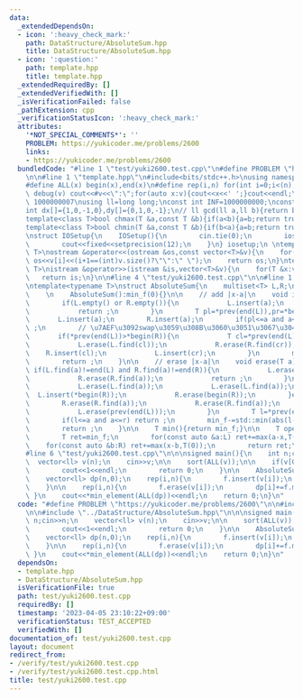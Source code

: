 ```yaml
---
data:
  _extendedDependsOn:
  - icon: ':heavy_check_mark:'
    path: DataStructure/AbsoluteSum.hpp
    title: DataStructure/AbsoluteSum.hpp
  - icon: ':question:'
    path: template.hpp
    title: template.hpp
  _extendedRequiredBy: []
  _extendedVerifiedWith: []
  _isVerificationFailed: false
  _pathExtension: cpp
  _verificationStatusIcon: ':heavy_check_mark:'
  attributes:
    '*NOT_SPECIAL_COMMENTS*': ''
    PROBLEM: https://yukicoder.me/problems/2600
    links:
    - https://yukicoder.me/problems/2600
  bundledCode: "#line 1 \"test/yuki2600.test.cpp\"\n#define PROBLEM \"https://yukicoder.me/problems/2600\"\
    \n\n#line 1 \"template.hpp\"\n#include<bits/stdc++.h>\nusing namespace std;\n\
    #define ALL(x) begin(x),end(x)\n#define rep(i,n) for(int i=0;i<(n);i++)\n#define\
    \ debug(v) cout<<#v<<\":\";for(auto x:v){cout<<x<<' ';}cout<<endl;\n#define mod\
    \ 1000000007\nusing ll=long long;\nconst int INF=1000000000;\nconst ll LINF=1001002003004005006ll;\n\
    int dx[]={1,0,-1,0},dy[]={0,1,0,-1};\n// ll gcd(ll a,ll b){return b?gcd(b,a%b):a;}\n\
    template<class T>bool chmax(T &a,const T &b){if(a<b){a=b;return true;}return false;}\n\
    template<class T>bool chmin(T &a,const T &b){if(b<a){a=b;return true;}return false;}\n\
    \nstruct IOSetup{\n    IOSetup(){\n        cin.tie(0);\n        ios::sync_with_stdio(0);\n\
    \        cout<<fixed<<setprecision(12);\n    }\n} iosetup;\n \ntemplate<typename\
    \ T>\nostream &operator<<(ostream &os,const vector<T>&v){\n    for(int i=0;i<(int)v.size();i++)\
    \ os<<v[i]<<(i+1==(int)v.size()?\"\":\" \");\n    return os;\n}\ntemplate<typename\
    \ T>\nistream &operator>>(istream &is,vector<T>&v){\n    for(T &x:v)is>>x;\n \
    \   return is;\n}\n\n#line 4 \"test/yuki2600.test.cpp\"\n\n#line 1 \"DataStructure/AbsoluteSum.hpp\"\
    \ntemplate<typename T>\nstruct AbsoluteSum{\n    multiset<T> L,R;\n    T min_f;\n\
    \    \n    AbsoluteSum():min_f(0){}\n\n    // add |x-a|\n    void insert(T a){\n\
    \        if(L.empty() or R.empty()){\n            L.insert(a);\n            R.insert(a);\n\
    \            return ;\n        }\n        T pl=*prev(end(L)),pr=*begin(R);\n \
    \       L.insert(a);\n        R.insert(a);\n        if(pl<=a and a<=pr) return\
    \ ;\n        // \u7AEF\u3092swap\u3059\u308B\u3060\u3051\u3067\u3044\u3044\n \
    \       if(*prev(end(L))>*begin(R)){\n            T cl=*prev(end(L)),cr=*begin(R);\n\
    \            L.erase(L.find(cl));\n            R.erase(R.find(cr));\n        \
    \    R.insert(cl);\n            L.insert(cr);\n        }\n        min_f+=std::min(abs(pl-a),abs(pr-a));\n\
    \        return ;\n    }\n\n    // erase |x-a|\n    void erase(T a){\n       \
    \ if(L.find(a)!=end(L) and R.find(a)!=end(R)){\n            L.erase(L.find(a));\n\
    \            R.erase(R.find(a));\n            return ;\n        }\n        if(L.find(a)!=end(L)){\n\
    \            L.erase(L.find(a));\n            L.erase(L.find(a));\n          \
    \  L.insert(*begin(R));\n            R.erase(begin(R));\n        }else{\n    \
    \        R.erase(R.find(a));\n            R.erase(R.find(a));\n            R.insert(*prev(end(L)));\n\
    \            L.erase(prev(end(L)));\n        }\n        T l=*prev(end(L)),r=*begin(R);\n\
    \        if(l<=a and a<=r) return ;\n        min_f-=std::min(abs(l-a),abs(r-a));\n\
    \        return ;\n    }\n\n    T min(){return min_f;}\n\n    T operator()(T x){\n\
    \        T ret=min_f;\n        for(const auto &a:L) ret+=max(a-x,T(0));\n    \
    \    for(const auto &b:R) ret+=max(x-b,T(0));\n        return ret;\n    }\n};\n\
    #line 6 \"test/yuki2600.test.cpp\"\n\n\nsigned main(){\n    int n;cin>>n;\n  \
    \  vector<ll> v(n);\n    cin>>v;\n\n    sort(ALL(v));\n\n    if(v[0]==v.back()){\n\
    \        cout<<1<<endl;\n        return 0;\n    }\n\n    AbsoluteSum<ll> f;\n\n\
    \    vector<ll> dp(n,0);\n    rep(i,n){\n        f.insert(v[i]);\n        dp[i]=f.min();\n\
    \    }\n\n    rep(i,n){\n        f.erase(v[i]);\n        dp[i]+=f.min();\n   \
    \ }\n    cout<<*min_element(ALL(dp))<<endl;\n    return 0;\n}\n"
  code: "#define PROBLEM \"https://yukicoder.me/problems/2600\"\n\n#include \"../template.hpp\"\
    \n\n#include \"../DataStructure/AbsoluteSum.hpp\"\n\n\nsigned main(){\n    int\
    \ n;cin>>n;\n    vector<ll> v(n);\n    cin>>v;\n\n    sort(ALL(v));\n\n    if(v[0]==v.back()){\n\
    \        cout<<1<<endl;\n        return 0;\n    }\n\n    AbsoluteSum<ll> f;\n\n\
    \    vector<ll> dp(n,0);\n    rep(i,n){\n        f.insert(v[i]);\n        dp[i]=f.min();\n\
    \    }\n\n    rep(i,n){\n        f.erase(v[i]);\n        dp[i]+=f.min();\n   \
    \ }\n    cout<<*min_element(ALL(dp))<<endl;\n    return 0;\n}\n"
  dependsOn:
  - template.hpp
  - DataStructure/AbsoluteSum.hpp
  isVerificationFile: true
  path: test/yuki2600.test.cpp
  requiredBy: []
  timestamp: '2023-04-05 23:10:22+09:00'
  verificationStatus: TEST_ACCEPTED
  verifiedWith: []
documentation_of: test/yuki2600.test.cpp
layout: document
redirect_from:
- /verify/test/yuki2600.test.cpp
- /verify/test/yuki2600.test.cpp.html
title: test/yuki2600.test.cpp
---
```


